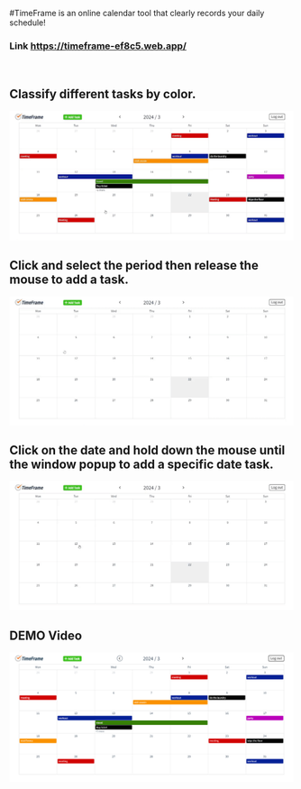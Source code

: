 #TimeFrame is an online calendar tool that clearly records your daily schedule!

### Link https://timeframe-ef8c5.web.app/

</br>

## Classify different tasks by color.

![cover](./readme-picture/color.gif)
</br>

## Click and select the period then release the mouse to add a task.

![multi_date](./readme-picture/multi_date.gif)
</br>

## Click on the date and hold down the mouse until the window popup to add a specific date task.

![single_date](./readme-picture/single_date.gif)
</br>

## DEMO Video

[![Demo](./readme-picture/demo.png)](https://www.youtube.com/watch?v=_AtoYca8xuY)
